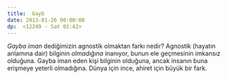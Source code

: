 ```yaml
---
title:  Gayb
date: 2013-01-26 00:00:00
dp:  <12249 - Sat 01:42>
---
```



_Gayba iman_ dediğimizin agnostik olmaktan farkı nedir? Agnostik
(hayatın anlamına dair) bilginin _olmadığına_ inanıyor, bunun ele
geçmesinin imkansız olduğuna. Gayba iman eden kişi bilginin olduğuna,
ancak insanın buna erişmeye yeterli olmadığına. Dünya için ince,
ahiret için büyük bir fark. 


